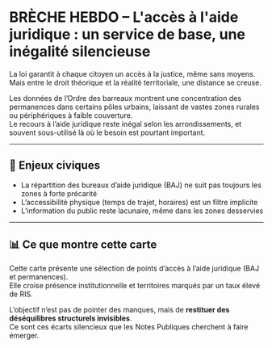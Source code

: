 
# BRÈCHE HEBDO – L'accès à l'aide juridique : un service de base, une inégalité silencieuse

La loi garantit à chaque citoyen un accès à la justice, même sans moyens.  
Mais entre le droit théorique et la réalité territoriale, une distance se creuse.

Les données de l’Ordre des barreaux montrent une concentration des permanences dans certains pôles urbains, laissant de vastes zones rurales ou périphériques à faible couverture.  
Le recours à l’aide juridique reste inégal selon les arrondissements, et souvent sous-utilisé là où le besoin est pourtant important.

---

## 🧭 Enjeux civiques

- La répartition des bureaux d’aide juridique (BAJ) ne suit pas toujours les zones à forte précarité
- L’accessibilité physique (temps de trajet, horaires) est un filtre implicite
- L’information du public reste lacunaire, même dans les zones desservies

---

## 📊 Ce que montre cette carte

Cette carte présente une sélection de points d’accès à l’aide juridique (BAJ et permanences).  
Elle croise présence institutionnelle et territoires marqués par un taux élevé de RIS.

L’objectif n’est pas de pointer des manques, mais de **restituer des déséquilibres structurels invisibles**.  
Ce sont ces écarts silencieux que les Notes Publiques cherchent à faire émerger.
